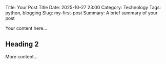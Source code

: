 Title: Your Post Title
Date: 2025-10-27 23:00
Category: Technology
Tags: python, blogging
Slug: my-first-post
Summary: A brief summary of your post

Your content here...

## Heading 2
More content...
